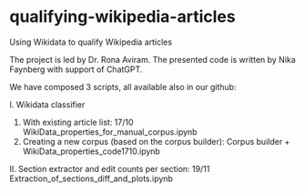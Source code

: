 # qualifying-wikipedia-articles
Using Wikidata to qualify Wikipedia articles

The project is led by Dr. Rona Aviram. 
The presented code is written by Nika Faynberg with support of ChatGPT. 

We have composed 3 scripts, all available also in our github:

I. Wikidata classifier
  1) With existing article list: 17/10 WikiData_properties_for_manual_corpus.ipynb
  2) Creating a new corpus (based on the corpus builder): Corpus builder + WikiData_properties_code1710.ipynb

II. Section extractor and edit counts per section: 19/11 Extraction_of_sections_diff_and_plots.ipynb 
